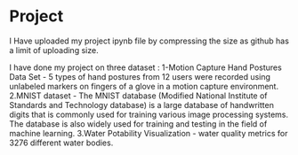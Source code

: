 # Project
I Have uploaded my project ipynb file by compressing the size as github has a limit of uploading size.

I have done my project on three dataset :
1-Motion Capture Hand Postures Data Set - 5 types of hand postures from 12 users were recorded using unlabeled markers on fingers of a glove in a motion capture environment.
2.MNIST dataset - The MNIST database (Modified National Institute of Standards and Technology database) is a large database of handwritten digits that is commonly used for training various image processing systems. The database is also widely used for training and testing in the field of machine learning.
3.Water Potability Visualization -  water quality metrics for 3276 different water bodies.

